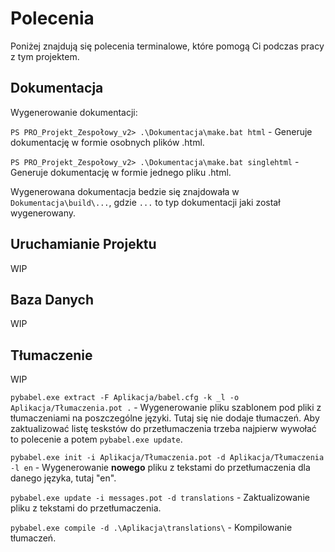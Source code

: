 # **Polecenia**

Poniżej znajdują się polecenia terminalowe, które pomogą Ci podczas pracy z tym projektem.

## **Dokumentacja**

Wygenerowanie dokumentacji:

`PS PRO_Projekt_Zespołowy_v2> .\Dokumentacja\make.bat html` - Generuje dokumentację w formie osobnych plików .html.

`PS PRO_Projekt_Zespołowy_v2> .\Dokumentacja\make.bat singlehtml` - Generuje dokumentację w formie jednego pliku .html.

Wygenerowana dokumentacja bedzie się znajdowała w `Dokumentacja\build\...`, gdzie `...` to typ dokumentacji jaki został wygenerowany.

## **Uruchamianie Projektu**

WIP

## **Baza Danych**


WIP

## **Tłumaczenie**

WIP

`pybabel.exe extract -F Aplikacja/babel.cfg -k _l -o Aplikacja/Tłumaczenia.pot .` - Wygenerowanie pliku  szablonem pod pliki z tłumaczeniami na poszczególne języki. Tutaj się nie dodaje tłumaczeń. Aby zaktualizować listę teskstów do przetłumaczenia trzeba najpierw wywołać to polecenie a potem `pybabel.exe update`.

`pybabel.exe init -i Aplikacja/Tłumaczenia.pot -d Aplikacja/Tłumaczenia -l en` - Wygenerowanie **nowego** pliku z tekstami do przetłumaczenia dla danego języka, tutaj "en".

`pybabel.exe update -i messages.pot -d translations` - Zaktualizowanie pliku z tekstami do przetłumaczenia.

`pybabel.exe compile -d .\Aplikacja\translations\` - Kompilowanie tłumaczeń.
